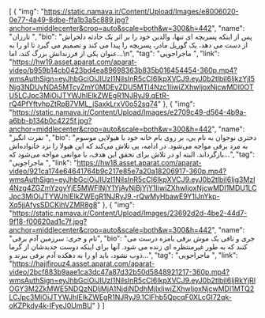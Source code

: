 [
  {
    "img": "https://static.namava.ir/Content/Upload/Images/e8006020-0e77-4a49-8dbe-ffa1b3a5c889.jpg?anchor=middlecenter&crop=auto&scale=both&w=300&h=442",
    "name": "تارزان ",
    "bio": "پس از اینکه پسربچه ای تنها، والدین خود را بر اثر یک حادثه دلخراش از دست می دهد، یک گوریل مادر، پسربچه را پیدا می کند و تصمیم می گیرد تا او را به عنوان یکی از فرزندانش بزرگ کند، اما...\n",
    "tag": "ماجراجویی ",
    "link": "https://hw19.asset.aparat.com/aparat-video/b959b14cb0423bd4ea89698363b835b016454454-360p.mp4?wmsAuthSign=eyJhbGciOiJIUzI1NiIsInR5cCI6IkpXVCJ9.eyJ0b2tlbiI6IjkzYjI5Njg3NDUyNDA5MTcyZmY0MDEyZDU5MTI4Nzc1IiwiZXhwIjoxNjcwMDI0OTU5LCJpc3MiOiJTYWJhIElkZWEgR1NJRyJ9.qEtR-rQ4PfYftvhpZtRpB7VML_jSaxkLrxV0o52sq74"
  },
  {
    "img": "https://static.namava.ir/Content/Upload/Images/e2709c49-d564-4b9a-a6bb-b134b0c4225f.jpg?anchor=middlecenter&crop=auto&scale=both&w=300&h=442",
    "name": "نفرت انگیز  ",
    "bio": "دختری نوجوان به نام یی، بر روی بام خانه خود با هیولایی موسوم به مرد برفی مواجه می‌شود. در ادامه، یی تلاش می‌کند که این هیولا را نزد خانواده‌اش بازگرداند. البته او در تلاش برای تحقق این هدف، با موانعی مواجه می‌شود که...",
    "tag": "ماجراجویی ",
    "link": "https://hw18.asset.aparat.com/aparat-video/921ca174e64641764b9c217e85e7a20a18206917-360p.mp4?wmsAuthSign=eyJhbGciOiJIUzI1NiIsInR5cCI6IkpXVCJ9.eyJ0b2tlbiI6Ijg3MzI4Nzg4ZGZmYzgyYjE5MWFlNjY1YjAyNjBjYjY1IiwiZXhwIjoxNjcwMDI1MDU1LCJpc3MiOiJTYWJhIElkZWEgR1NJRyJ9.-rQwMyHbawE9Y1lJnYkp-Xq5jjAfysSDCKihVZMR8g8"
  },
  {
    "img": "https://static.namava.ir/Content/Upload/Images/23692d2d-4be2-44d7-9f18-f00620ad1c7f.jpg?anchor=middlecenter&crop=auto&scale=both&w=300&h=442",
    "name": "تام و جری: سرزمین آدم برفی",
    "bio": "جری و تافی یک موش برفی بامزه درست می کنند که به طور غیرمنتظره ای زنده می شود. آنها برای اینکه دوست جدیدشان از گرما ذوب نشود، باید او را به دهکده آدم برفی ببرند و...",
    "tag": "ماجراجویی ",
    "link": "https://hajifirouz4.asset.aparat.com/aparat-video/2bcf883b9aae1ca3dc47a87d32b50d5848921217-360p.mp4?wmsAuthSign=eyJhbGciOiJIUzI1NiIsInR5cCI6IkpXVCJ9.eyJ0b2tlbiI6IjRkYjRlOGY3M2ZkMWE5NDQzNDljMjA1NjdiNDdhMjIxIiwiZXhwIjoxNjcwMDI1MTQ2LCJpc3MiOiJTYWJhIElkZWEgR1NJRyJ9.1ClFhb5QpcqF0XLcGI72qk-oKZPkdy4k-IFyeJ0UmBU"
  }
]
